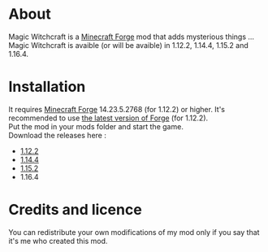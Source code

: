 # About
Magic Witchcraft is a [Minecraft Forge](http://files.minecraftforge.net/) mod that adds mysterious things ...  
Magic Witchcraft is avaible (or will be avaible) in 1.12.2, 1.14.4, 1.15.2 and 1.16.4.
# Installation
It requires [Minecraft Forge](http://files.minecraftforge.net/maven/net/minecraftforge/forge/index_1.12.2.html) 14.23.5.2768 (for 1.12.2) or higher. It's recommended to use [the latest version of Forge](http://files.minecraftforge.net/maven/net/minecraftforge/forge/index_1.12.2.html) (for 1.12.2).  
Put the mod in your mods folder and start the game.  
Download the releases here :
- [1.12.2 ](https://github.com/SiniKraft/MagicWitchcraft/releases/download/1.2/1.12.2.MagicWitchcraft-release_1.2.jar)
- [1.14.4](https://github.com/SiniKraft/MagicWitchcraft/releases/download/1.14.4/1.14.4.MagicWitchcraft-release_1.0.jar)
- [1.15.2](https://github.com/SiniKraft/MagicWitchcraft/releases/download/1.15.2/1.15.2.MagicWitchcraft-release_1.0.jar)
- 1.16.4
# Credits and licence
You can redistribute your own modifications of my mod only if you say that it's me who created this mod.
